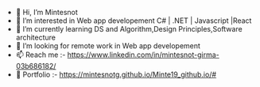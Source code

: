 - 👋 Hi, I’m Mintesnot
- 👀 I’m interested in Web app developement C# | .NET | Javascript |React
- 🌱 I’m currently learning DS and Algorithm,Design Principles,Software architecture
- 💞️ I’m looking for remote work in Web app developement
- 📫 Reach me :- https://www.linkedin.com/in/mintesnot-girma-03b686182/
- 🧔 Portfolio  :- https://mintesnotg.github.io/Minte19_github.io/#

<!---
Mintesnotg/Mintesnotg is a ✨ special ✨ repository because its `README.md` (this file) appears on your GitHub profile.
You can click the Preview link to take a look at your changes.
--->

